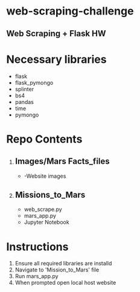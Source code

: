 # web-scraping-challenge
<h2>Web Scraping + Flask HW</h2>

<h1>Necessary libraries</h1>
<ul>
    <li>flask</li>
    <li>flask_pymongo</li>
    <li>splinter</li>
    <li>bs4</li>
    <li>pandas</li>
    <li>time</li>
    <li>pymongo</li>
</ul>

<h1>Repo Contents</h1>
<ol>
    <li> <h2>Images/Mars Facts_files</h2></li>
        <ul>
            <li> -Website images</li>
        </ul>
    <li> <h2>Missions_to_Mars</h2></li>
    <ul>
        <li>web_scrape.py</li>
        <li>mars_app.py </li>
        <li>Jupyter Notebook</li>
    </ul>
</ol>

<h1>Instructions</h1>
<ol>
    <li>Ensure all required libraries are installd</li>
    <li>Navigate to 'Mission_to_Mars' file</li>
    <li>Run mars_app.py</li>
    <li>When prompted open local host website</li>
</ol>

